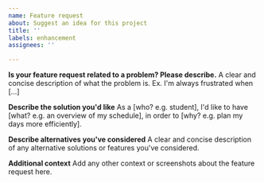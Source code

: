 ```yaml
---
name: Feature request
about: Suggest an idea for this project
title: ''
labels: enhancement
assignees: ''

---
```


**Is your feature request related to a problem? Please describe.**
A clear and concise description of what the problem is. Ex. I'm always frustrated when [...]

**Describe the solution you'd like**
As a [who? e.g. student], I'd like to have [what? e.g. an overview of my schedule], in order to [why? e.g. plan my days more efficiently].

**Describe alternatives you've considered**
A clear and concise description of any alternative solutions or features you've considered.

**Additional context**
Add any other context or screenshots about the feature request here.
